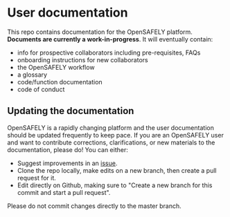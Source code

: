 # User documentation

This repo contains documentation for the OpenSAFELY platform. **Documents are currently a work-in-progress**. It will eventually contain:
* info for prospective collaborators including pre-requisites, FAQs
* onboarding instructions for new collaborators
* the OpenSAFELY workflow
* a glossary
* code/function documentation
* code of conduct


## Updating the documentation

OpenSAFELY is a rapidly changing platform and the user documentation should be updated frequently to keep pace. If you are an OpenSAFELY user and want to contribute corrections, clarifications, or new materials to the documentation, please do! You can either:

* Suggest improvements in an [issue](https://github.com/opensafely/documentation/issues).
* Clone the repo locally, make edits on a new branch, then create a pull request for it.
* Edit directly on Github, making sure to "Create a new branch for this commit and start a pull request".

Please do not commit changes directly to the master branch.
